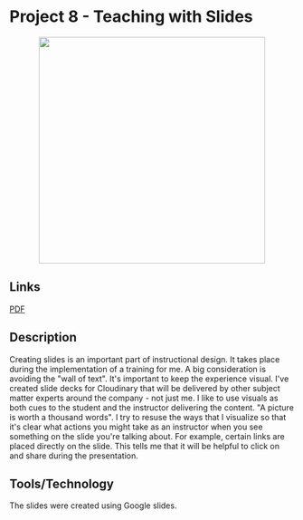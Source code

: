 # Project 8 - Teaching with Slides

<div style="text-align:center;"><img width="400" src="https://res.cloudinary.com/picturecloud7/image/upload/w_400,f_auto,q_auto/capstone/webhooks-image.png" /></div>

## Links

[PDF](./images/Webhooks.pdf) 


## Description
Creating slides is an important part of instructional design.  It takes place during the implementation of a training for me.  A big consideration is avoiding the "wall of text".  It's important to keep the experience visual.  I've created slide decks for Cloudinary that will be delivered by other subject matter experts around the company - not just me.  I like to use visuals as both cues to the student and the instructor delivering the content.  "A picture is worth a thousand words".  I try to resuse the ways that I visualize so that it's clear what actions you might take as an instructor when you see something on the slide you're talking about. For example, certain links are placed directly on the slide.  This tells me that it will be helpful to click on and share during the presentation. 

## Tools/Technology 
The slides were created using Google slides.  